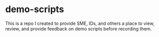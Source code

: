 # demo-scripts
This is a repo I created to provide SME, IDs, and others a place to view, review, and provide feedback on demo scripts before recording them.
